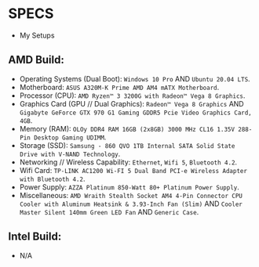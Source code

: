 # SPECS

- My Setups

## AMD Build:

- Operating Systems (Dual Boot): `Windows 10 Pro` AND `Ubuntu 20.04 LTS`.
- Motherboard: `ASUS A320M-K Prime AMD AM4 mATX Motherboard`.
- Processor (CPU): `AMD Ryzen™ 3 3200G with Radeon™ Vega 8 Graphics`.
- Graphics Card (GPU // Dual Graphics): `Radeon™ Vega 8 Graphics` AND `Gigabyte GeForce GTX 970 G1 Gaming GDDR5 Pcie Video Graphics Card, 4GB`.
- Memory (RAM): `OLOy DDR4 RAM 16GB (2x8GB) 3000 MHz CL16 1.35V 288-Pin Desktop Gaming UDIMM`.
- Storage (SSD): `Samsung - 860 QVO 1TB Internal SATA Solid State Drive with V-NAND Technology`.
- Networking // Wireless Capability: `Ethernet`, `Wifi 5`, `Bluetooth 4.2`.
- Wifi Card: `TP-LINK AC1200 Wi-FI 5 Dual Band PCI-e Wireless Adapter with Bluetooth 4.2`.
- Power Supply: `AZZA Platinum 850-Watt 80+ Platinum Power Supply`.
- Miscellaneous: `AMD Wraith Stealth Socket AM4 4-Pin Connector CPU Cooler with Aluminum Heatsink & 3.93-Inch Fan (Slim)` AND `Cooler Master Silent 140mm Green LED Fan` AND `Generic Case`.

## Intel Build:

- N/A
